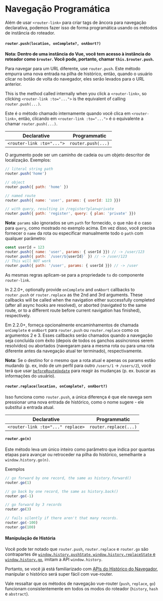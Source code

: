 # Navegação Programática

Além de usar `<router-link>` para criar tags de âncora para navegação declarativa, podemos fazer isso de forma programática usando os métodos de instância do roteador.

#### `router.push(location, onComplete?, onAbort?)`

**Nota: Dentro de uma instância do Vue, você tem acesso à instância do roteador como `$router`. Você pode, portanto, chamar `this.$router.push`.**

Para navegar para um URL diferente, use `router.push`. Este método empurra uma nova entrada na pilha de histórico, então, quando o usuário clicar no botão de volta do navegador, eles serão levados para o URL anterior.

This is the method called internally when you click a `<router-link>`, so clicking `<router-link :to="...">` is the equivalent of calling `router.push(...)`.

Este é o método chamado internamente quando você clica em `<router-link>`, então, clicando em `<router-link :to="...">` é o equivalente a chamar `router.push(...)`.

| Declarative | Programmatic |
|-------------|--------------|
| `<router-link :to="...">` | `router.push(...)` |

O argumento pode ser um caminho de cadeia ou um objeto descritor de localização. Exemplos:

``` js
// literal string path
router.push('home')

// object
router.push({ path: 'home' })

// named route
router.push({ name: 'user', params: { userId: 123 }})

// with query, resulting in /register?plan=private
router.push({ path: 'register', query: { plan: 'private' }})
```

**Nota**: `params` são ignorados se um `path` for fornecido, o que não é o caso para `query`, como mostrado no exemplo acima. Em vez disso, você precisa fornecer o `name` da rota ou especificar manualmente todo o `path` com qualquer parâmetro:

```js
const userId = 123
router.push({ name: 'user', params: { userId }}) // -> /user/123
router.push({ path: `/user/${userId}` }) // -> /user/123
// This will NOT work
router.push({ path: '/user', params: { userId }}) // -> /user
```

As mesmas regras aplicam-se para a propriedade `to` do componente `router-link`.

In 2.2.0+, optionally provide `onComplete` and `onAbort` callbacks to `router.push` or `router.replace` as the 2nd and 3rd arguments. These callbacks will be called when the navigation either successfully completed (after all async hooks are resolved), or aborted (navigated to the same route, or to a different route before current navigation has finished), respectively.

Em 2.2.0+, forneça opcionalmente encaminhamentos de chamada `onComplete` e `onAbort` para `router.push` ou `router.replace` como os argumentos 2 e 3. Esses callbacks serão chamados quando a navegação seja concluída com êxito (depois de todos os ganchos assíncronos serem resolvidos) ou abortados (navegaram para a mesma rota ou para uma rota diferente antes da navegação atual ter terminado), respectivamente.

**Nota:** Se o destino for o mesmo que a rota atual e apenas os params estão mudando (p. ex, indo de um perfil para outro `/users/1` -> `/users/2`), você terá que usar [`beforeRouteUpdate`](./dynamic-matching.html#reacting-to-params-changes) para reagir às mudanças (p. ex. buscar as informações do usuário).

#### `router.replace(location, onComplete?, onAbort?)`

Isso funciona como `router.push`, a única diferença é que ele navega sem pressionar uma nova entrada de histórico, como o nome sugere - ele substitui a entrada atual.

| Declarative | Programmatic |
|-------------|--------------|
| `<router-link :to="..." replace>` | `router.replace(...)` |

#### `router.go(n)`

Este método leva um único inteiro como parâmetro que indica por quantas etapas para avançar ou retroceder na pilha do histórico, semelhante a `window.history.go(n)`.

Exemplos

``` js
// go forward by one record, the same as history.forward()
router.go(1)

// go back by one record, the same as history.back()
router.go(-1)

// go forward by 3 records
router.go(3)

// fails silently if there aren't that many records.
router.go(-100)
router.go(100)
```

#### Manipulação de História

Você pode ter notado que `router.push`, `router.replace` e `router.go` são contrapartes de [`window.history.pushState`, `window.history.replaceState` e `window.history.go`](https://developer.mozilla.org/en-US/docs/Web/API/History), imitam a API `window.history`.

Portanto, se você já está familiarizado com  [APIs do Histórico do Navegador](https://developer.mozilla.org/en-US/docs/Web/API/History_API), manipular o histórico será super fácil com vue-router.

Vale ressaltar que os métodos de navegação vue-router (`push`, `replace`, `go`) funcionam consistentemente em todos os modos do roteador (`history`, `hash` e `abstract`).